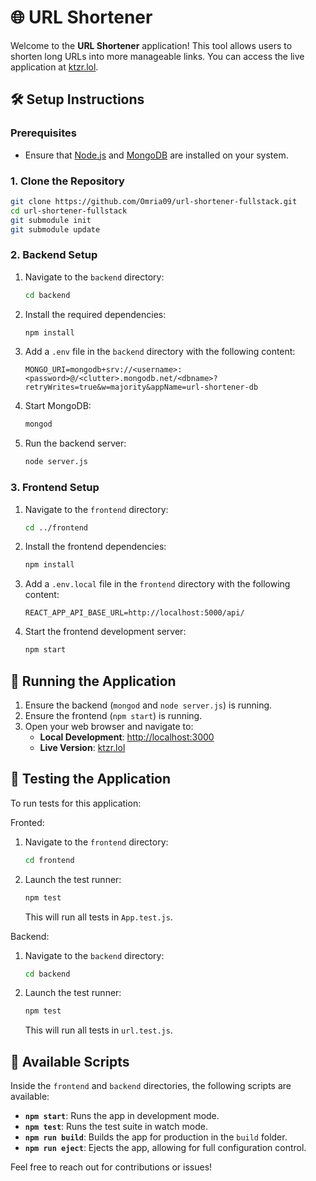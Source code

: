 # 🌐 URL Shortener

Welcome to the **URL Shortener** application! This tool allows users to shorten long URLs into more manageable links. You can access the live application at [ktzr.lol](https://ktzr.lol).

## 🛠️ Setup Instructions

### Prerequisites

- Ensure that [Node.js](https://nodejs.org/) and [MongoDB](https://www.mongodb.com/) are installed on your system.

### 1. Clone the Repository

```bash
git clone https://github.com/Omria09/url-shortener-fullstack.git
cd url-shortener-fullstack
git submodule init
git submodule update
```

### 2. Backend Setup

1. Navigate to the `backend` directory:
   ```bash
   cd backend
   ```
2. Install the required dependencies:
   ```bash
   npm install
   ```
3. Add a `.env` file in the `backend` directory with the following content:
   ```
   MONGO_URI=mongodb+srv://<username>:<password>@/<clutter>.mongodb.net/<dbname>?retryWrites=true&w=majority&appName=url-shortener-db
   ```
4. Start MongoDB:
   ```bash
   mongod
   ```
5. Run the backend server:
   ```bash
   node server.js
   ```

### 3. Frontend Setup

1. Navigate to the `frontend` directory:
   ```bash
   cd ../frontend
   ```
2. Install the frontend dependencies:
   ```bash
   npm install
   ```
3. Add a `.env.local` file in the `frontend` directory with the following content:
   ```
   REACT_APP_API_BASE_URL=http://localhost:5000/api/
   ```
4. Start the frontend development server:
   ```bash
   npm start
   ```

## 🚀 Running the Application

1. Ensure the backend (`mongod` and `node server.js`) is running.
2. Ensure the frontend (`npm start`) is running.
3. Open your web browser and navigate to:
   - **Local Development**: [http://localhost:3000](http://localhost:3000)
   - **Live Version**: [ktzr.lol](https://ktzr.lol)

## 🧪 Testing the Application

To run tests for this application:

Fronted:

1. Navigate to the `frontend` directory:
   ```bash
   cd frontend
   ```
2. Launch the test runner:
   ```bash
   npm test
   ```
   This will run all tests in `App.test.js`.

Backend:

1. Navigate to the `backend` directory:
   ```bash
   cd backend
   ```
2. Launch the test runner:
   ```bash
   npm test
   ```
   This will run all tests in `url.test.js`.

## 📜 Available Scripts

Inside the `frontend` and `backend` directories, the following scripts are available:

- **`npm start`**: Runs the app in development mode.
- **`npm test`**: Runs the test suite in watch mode.
- **`npm run build`**: Builds the app for production in the `build` folder.
- **`npm run eject`**: Ejects the app, allowing for full configuration control.

Feel free to reach out for contributions or issues!
